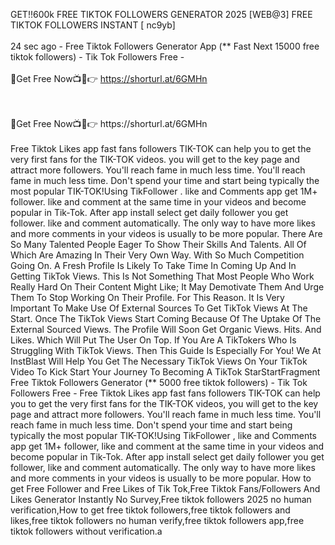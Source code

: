 GET!!600k FREE TIKTOK FOLLOWERS GENERATOR 2025 [WEB@3] FREE TIKTOK FOLLOWERS INSTANT [ nc9yb]
<br>
<br>24 sec ago - Free Tiktok Followers Generator App (** Fast Next 15000 free tiktok followers) - Tik Tok Followers Free -
<br>
<br>🔴Get Free Now📺📱👉 https://shorturl.at/6GMHn

<br>
<br>🔴Get Free Now📺📱👉 https://shorturl.at/6GMHn

<br>
<br>Free Tiktok Likes app fast fans followers TIK-TOK can help you to get the very first fans for the TIK-TOK videos. you will get to the key page and attract more followers. You'll reach fame in much less time. You'll reach fame in much less time. Don't spend your time and start being typically the most popular TIK-TOK!Using TikFollower . like and Comments app get 1M+ follower. like and comment at the same time in your videos and become popular in Tik-Tok. After app install select get daily follower you get follower. like and comment automatically. The only way to have more likes and more comments in your videos is usually to be more popular. There Are So Many Talented People Eager To Show Their Skills And Talents. All Of Which Are Amazing In Their Very Own Way. With So Much Competition Going On. A Fresh Profile Is Likely To Take Time In Coming Up And In Getting TikTok Views. This Is Not Something That Most People Who Work Really Hard On Their Content Might Like; It May Demotivate Them And Urge Them To Stop Working On Their Profile. For This Reason. It Is Very Important To Make Use Of External Sources To Get TikTok Views At The Start. Once The TikTok Views Start Coming Because Of The Uptake Of The External Sourced Views. The Profile Will Soon Get Organic Views. Hits. And Likes. Which Will Put The User On Top. If You Are A TikTokers Who Is Struggling With TikTok Views. Then This Guide Is Especially For You! We At InstBlast Will Help You Get The Necessary TikTok Views On Your TikTok Video To Kick Start Your Journey To Becoming A TikTok StarStartFragment Free Tiktok Followers Generator (** 5000 free tiktok followers) - Tik Tok Followers Free - Free Tiktok Likes app fast fans followers TIK-TOK can help you to get the very first fans for the TIK-TOK videos, you will get to the key page and attract more followers. You'll reach fame in much less time. You'll reach fame in much less time. Don't spend your time and start being typically the most popular TIK-TOK!Using TikFollower , like and Comments app get 1M+ follower, like and comment at the same time in your videos and become popular in Tik-Tok. After app install select get daily follower you get follower, like and comment automatically. The only way to have more likes and more comments in your videos is usually to be more popular. How to get Free Follower and Free Likes of Tik Tok,Free Tiktok Fans/Followers And Likes Generator Instantly No Survey,Free tiktok followers 2025 no human verification,How to get free tiktok followers,free tiktok followers and likes,free tiktok followers no human verify,free tiktok followers app,free tiktok followers without verification.a
<br>
<br>
